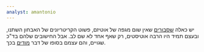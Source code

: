 ```yaml
---
analyst: amantonio
---
```


יש כאלה [שסבורים](https://www.ncbi.nlm.nih.gov/pubmed/12108622) שאין שום מגפה של אוטיזם, פשוט הקריטריונים של האבחון השתנו, ובעצם תמיד היו הרבה אוטיסטים, רק שאף אחד לא שם לב. אבל החישובים שלהם בד"כ שגויים, והם עצמם בסופו של דבר [מודים](https://link.springer.com/article/10.1023/A:1022964132203) בכך.
